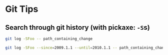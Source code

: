 # Git Tips

## Search through git history (with pickaxe: `-S`s)


```bash
git log -SFoo -- path_containing_change
```

```bash
git log -SFoo --since=2009.1.1 --until=2010.1.1 -- path_containing_change
```
